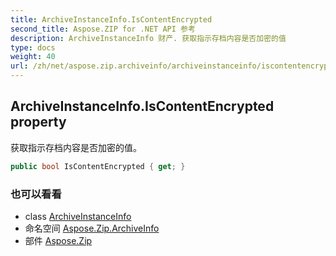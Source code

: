 ```yaml
---
title: ArchiveInstanceInfo.IsContentEncrypted
second_title: Aspose.ZIP for .NET API 参考
description: ArchiveInstanceInfo 财产. 获取指示存档内容是否加密的值
type: docs
weight: 40
url: /zh/net/aspose.zip.archiveinfo/archiveinstanceinfo/iscontentencrypted/
---
```

## ArchiveInstanceInfo.IsContentEncrypted property

获取指示存档内容是否加密的值。

```csharp
public bool IsContentEncrypted { get; }
```

### 也可以看看

* class [ArchiveInstanceInfo](../)
* 命名空间 [Aspose.Zip.ArchiveInfo](../../archiveinstanceinfo/)
* 部件 [Aspose.Zip](../../../)


